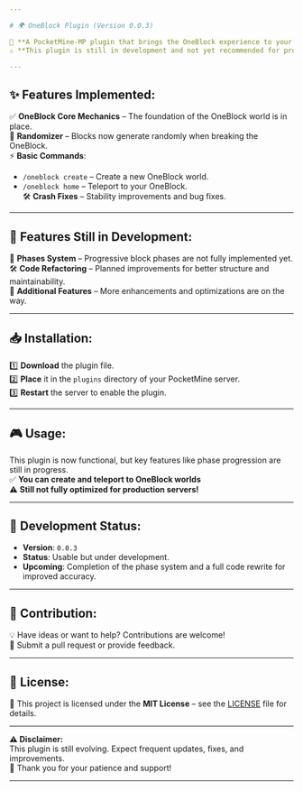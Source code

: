 ```yaml
---

# 🌍 OneBlock Plugin (Version 0.0.3)

🚀 **A PocketMine-MP plugin that brings the OneBlock experience to your server!**  
⚠️ **This plugin is still in development and not yet recommended for production use.**

---
```


## ✨ Features Implemented:
✅ **OneBlock Core Mechanics** – The foundation of the OneBlock world is in place.  
🎲 **Randomizer** – Blocks now generate randomly when breaking the OneBlock.  
⚡ **Basic Commands**:
- `/oneblock create` – Create a new OneBlock world.
- `/oneblock home` – Teleport to your OneBlock.  
  🛠 **Crash Fixes** – Stability improvements and bug fixes.

---

## 🚧 Features Still in Development:
🔄 **Phases System** – Progressive block phases are not fully implemented yet.  
🛠 **Code Refactoring** – Planned improvements for better structure and maintainability.  
📌 **Additional Features** – More enhancements and optimizations are on the way.

---

## 📥 Installation:
1️⃣ **Download** the plugin file.  
2️⃣ **Place** it in the `plugins` directory of your PocketMine server.  
3️⃣ **Restart** the server to enable the plugin.

---

## 🎮 Usage:
This plugin is now functional, but key features like phase progression are still in progress.  
✅ **You can create and teleport to OneBlock worlds**  
⚠️ **Still not fully optimized for production servers!**

---

## 🔨 Development Status:
- **Version**: `0.0.3`
- **Status**: Usable but under development.
- **Upcoming**: Completion of the phase system and a full code rewrite for improved accuracy.

---

## 🤝 Contribution:
💡 Have ideas or want to help? Contributions are welcome!  
📌 Submit a pull request or provide feedback.

---

## 📜 License:
📝 This project is licensed under the **MIT License** – see the [LICENSE](LICENSE) file for details.

---

**⚠ Disclaimer:**  
This plugin is still evolving. Expect frequent updates, fixes, and improvements.  
🙏 Thank you for your patience and support!

---
